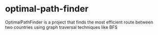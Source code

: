 # optimal-path-finder
OptimalPathFinder is a project that finds the most efficient route between two countries using graph traversal techniques like BFS
